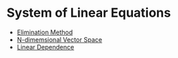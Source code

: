 # System of Linear Equations

- [Elimination Method](Chapter3/Chapter3-1.md)
- [N-dimemsional Vector Space](Chapter3/Chapter3-2.md)
- [Linear Dependence](Chapter3/Chapter3-3.md)